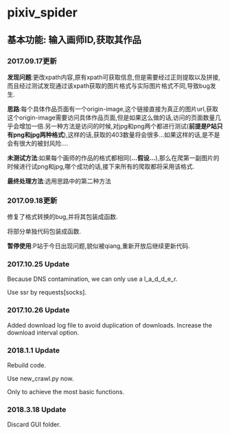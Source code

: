 # pixiv_spider 

## 基本功能: 输入画师ID,获取其作品

### 2017.09.17更新
**发现问题**:更改xpath内容,原有xpath可获取信息,但是需要经过正则提取以及拼接,而且经过测试发现通过该xpath获取的图片格式与实际图片格式不同,导致bug发生.

**思路**:每个具体作品页面有一个origin-image,这个链接直接为真正的图片url,获取这个origin-image需要访问具体作品页面,但是如果这么做的话,访问的页面数量几乎会增加一倍.另一种方法是访问的时候,对jpg和png两个都进行测试(**前提是P站只有png和jpg两种格式**),这样的话,获取的403数量将会很多...如果这样的话,是不是会有很大的被封风险....

**未测试方法**:如果每个画师的作品的格式都相同(**...假设...**),那么在爬第一副图片的时候进行试png和jpg,哪个成功的话,接下来所有的爬取都将采用该格式.

**最终处理方法**:选用思路中的第二种方法

### 2017.09.18更新

修复了格式转换的bug,并将其包装成函数.

将部分单独代码包装成函数.

**暂停使用**:P站于今日出现问题,貌似被qiang,重新开放后继续更新代码.

### 2017.10.25 Update

Because DNS contamination, we can only use a l_a_d_d_e_r.

Use ssr by requests\[socks\].

### 2017.10.26 Update

Added download log file to avoid duplication of downloads.
Increase the download interval option.

### 2018.1.1 Update

Rebuild code.

Use new_crawl.py now.

Only to achieve the most basic functions.


### 2018.3.18 Update

Discard GUI folder.
